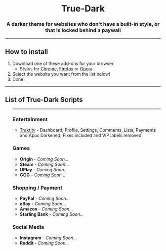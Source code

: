 <p>
    <h1 align="center"><strong>True-Dark</strong></h1>
    <h3 align="center">A darker theme for websites who don't have a built-in style, or that is locked behind a paywall</h3>
    <p align="center">
<hr>
<p>
    <h2 align="left">How to install</h2>
    <ol align="left">
        <li>Download one of these add-ons for your browser:
            <ul>
                <li>Stylus for <a
                        href="https://chrome.google.com/webstore/detail/stylus/clngdbkpkpeebahjckkjfobafhncgmne">Chrome</a>,
                    <a href="https://addons.mozilla.org/firefox/addon/styl-us/">Firefox</a> or <a
                        href="https://addons.opera.com/extensions/details/stylus/">Opera</a>.</li>
            </ul>
        </li>
        <li>Select the website you want from the list below!
        <li>Done!</li>
    </ol>
    <hr>
    <h2 align="left">List of True-Dark Scripts</h2>
    <ol align="left">
    <hr>
    <h3 align="left">Entertainment</h3>
            <ul>
                <li><a href="https://raw.githubusercontent.com/wadforth/True-Dark/main/Trakt.tv/true-trakt.user.css">Trakt.tv</a> - Dashboard, Profile, Settings, Comments, Lists, Payments and Apps Darkened; Fixes included and VIP labels removed. </li>
    </ul>
    <h3>Games</h3>
            <ul>
                <li><b>Origin</b> - <i>Coming Soon...</i></li>
                <li><b>Steam</b> - <i>Coming Soon...</i></li>
                <li><b>UPlay</b> - <i>Coming Soon...</i></li>
                <li><b>GOG</b> - <i>Coming Soon...</i></li>
    </ul>
    <h3>Shopping / Payment</h3>
            <ul>
                <li><b>PayPal</b> - <i>Coming Soon...</i></li>
                <li><b>eBay</b> - <i>Coming Soon...</i></li>
                <li><b>Amazon</b> - <i>Coming Soon...</i></li>
                <li><b>Starling Bank</b> - <i>Coming Soon...</i></li>
    </ul>
    <h3>Social Media</h3>
            <ul>
                <li><b>Instagram</b> - <i>Coming Soon...</i></li>
                <li><b>Reddit</b> - <i>Coming Soon...</i></li>
    </ul>
    </ol>
</p>
